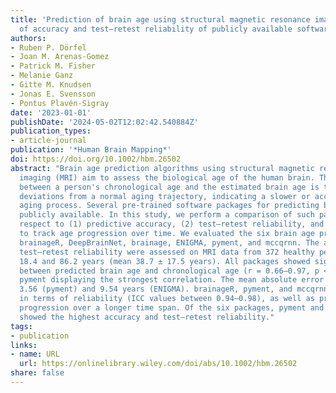 ```yaml
---
title: 'Prediction of brain age using structural magnetic resonance imaging: A comparison
  of accuracy and test–retest reliability of publicly available software packages'
authors:
- Ruben P. Dörfel
- Joan M. Arenas-Gomez
- Patrick M. Fisher
- Melanie Ganz
- Gitte M. Knudsen
- Jonas E. Svensson
- Pontus Plavén-Sigray
date: '2023-01-01'
publishDate: '2024-05-02T12:02:42.540884Z'
publication_types:
- article-journal
publication: '*Human Brain Mapping*'
doi: https://doi.org/10.1002/hbm.26502
abstract: "Brain age prediction algorithms using structural magnetic resonance
  imaging (MRI) aim to assess the biological age of the human brain. The difference
  between a person's chronological age and the estimated brain age is thought to reflect
  deviations from a normal aging trajectory, indicating a slower or accelerated biological
  aging process. Several pre-trained software packages for predicting brain age are
  publicly available. In this study, we perform a comparison of such packages with
  respect to (1) predictive accuracy, (2) test–retest reliability, and (3) the ability
  to track age progression over time. We evaluated the six brain age prediction packages:
  brainageR, DeepBrainNet, brainage, ENIGMA, pyment, and mccqrnn. The accuracy and
  test–retest reliability were assessed on MRI data from 372 healthy people aged between
  18.4 and 86.2 years (mean 38.7 ± 17.5 years). All packages showed significant correlations
  between predicted brain age and chronological age (r = 0.66–0.97, p < 0.001), with
  pyment displaying the strongest correlation. The mean absolute error was between
  3.56 (pyment) and 9.54 years (ENIGMA). brainageR, pyment, and mccqrnn were superior
  in terms of reliability (ICC values between 0.94–0.98), as well as predicting age
  progression over a longer time span. Of the six packages, pyment and brainageR consistently
  showed the highest accuracy and test–retest reliability."
tags:
- publication
links:
- name: URL
  url: https://onlinelibrary.wiley.com/doi/abs/10.1002/hbm.26502
share: false
---
```

